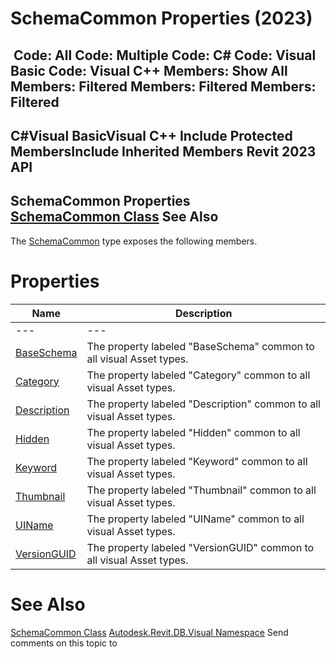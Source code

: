 # SchemaCommon Properties (2023)

﻿
 Code: All Code: Multiple Code: C# Code: Visual Basic Code: Visual C++  Members: Show All Members: Filtered Members: Filtered Members: Filtered   
---  
C#Visual BasicVisual C++
Include Protected MembersInclude Inherited Members
Revit 2023 API  
---  
SchemaCommon Properties  
[SchemaCommon Class](7457e8b2-6199-b234-fec2-e685e5fb7c69.md "SchemaCommon Class") See Also  
---  
The [SchemaCommon](7457e8b2-6199-b234-fec2-e685e5fb7c69.md "SchemaCommon Class") type exposes the following members.
# Properties
| Name | Description |
| --- | --- |
| --- | --- | --- |
| [BaseSchema](825dc7e3-e338-ba8b-4161-f7c36b5c3be6.md "BaseSchema Property") | The property labeled "BaseSchema" common to all visual Asset types. |
| [Category](699d5136-c199-187c-fe09-368f2da7b31d.md "Category Property") | The property labeled "Category" common to all visual Asset types. |
| [Description](61127563-0fcd-7d46-0115-5a97315736ed.md "Description Property") | The property labeled "Description" common to all visual Asset types. |
| [Hidden](092e783b-a7b5-0fff-92b9-feecf67dec57.md "Hidden Property") | The property labeled "Hidden" common to all visual Asset types. |
| [Keyword](f7b9c410-0d7f-14ed-2fca-510e42af8af7.md "Keyword Property") | The property labeled "Keyword" common to all visual Asset types. |
| [Thumbnail](f07618f3-a9df-7520-3c18-d5dda40d692b.md "Thumbnail Property") | The property labeled "Thumbnail" common to all visual Asset types. |
| [UIName](6c0cdb63-114c-db7e-d4d2-0669f9602cb9.md "UIName Property") | The property labeled "UIName" common to all visual Asset types. |
| [VersionGUID](2ada87a7-8223-365b-1d20-6f53a40d6cf2.md "VersionGUID Property") | The property labeled "VersionGUID" common to all visual Asset types. |

# See Also
[SchemaCommon Class](7457e8b2-6199-b234-fec2-e685e5fb7c69.md "SchemaCommon Class")
[Autodesk.Revit.DB.Visual Namespace](f5a10581-6ac2-be19-0e32-f87d05bc8b83.md "Autodesk.Revit.DB.Visual Namespace")
Send comments on this topic to 